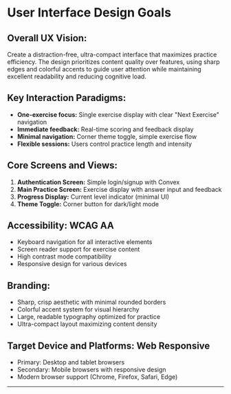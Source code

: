 # User Interface Design Goals

## Overall UX Vision:
Create a distraction-free, ultra-compact interface that maximizes practice efficiency. The design prioritizes content quality over features, using sharp edges and colorful accents to guide user attention while maintaining excellent readability and reducing cognitive load.

## Key Interaction Paradigms:
- **One-exercise focus:** Single exercise display with clear "Next Exercise" navigation
- **Immediate feedback:** Real-time scoring and feedback display
- **Minimal navigation:** Corner theme toggle, simple exercise flow
- **Flexible sessions:** Users control practice length and intensity

## Core Screens and Views:
1. **Authentication Screen:** Simple login/signup with Convex
2. **Main Practice Screen:** Exercise display with answer input and feedback
3. **Progress Display:** Current level indicator (minimal UI)
4. **Theme Toggle:** Corner button for dark/light mode

## Accessibility: WCAG AA
- Keyboard navigation for all interactive elements
- Screen reader support for exercise content
- High contrast mode compatibility
- Responsive design for various devices

## Branding:
- Sharp, crisp aesthetic with minimal rounded borders
- Colorful accent system for visual hierarchy
- Large, readable typography optimized for practice
- Ultra-compact layout maximizing content density

## Target Device and Platforms: Web Responsive
- Primary: Desktop and tablet browsers
- Secondary: Mobile browsers with responsive design
- Modern browser support (Chrome, Firefox, Safari, Edge)

---
